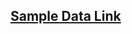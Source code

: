 ## [Sample Data Link](https://drive.google.com/drive/folders/1iXWJIIuYi6NLbRG3_oi9jEdEihusSMuB?usp=sharing)
